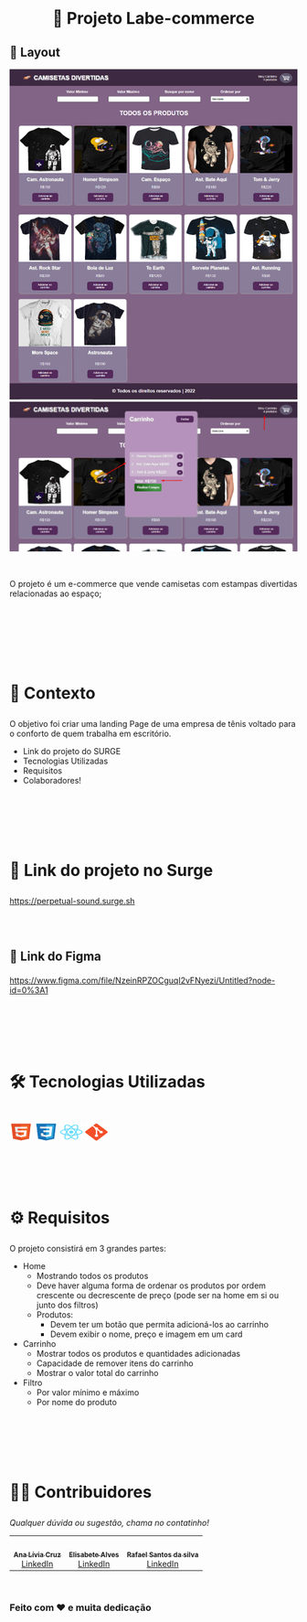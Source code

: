 <h1 align="center">
    <br>
    <p align="center" style="font-weight: bold;">🚀 Projeto Labe-commerce
<p>
</h1>

## 🎨 Layout

<p align="center">
<img src="./src/imgs/home.png"/>
<img src="./src/imgs/home2.png"/>
</p>

<br>

<p align="justify">O projeto é um e-commerce que vende camisetas com estampas divertidas relacionadas ao espaço;</p>

<br>

<br>

<h1>
    <br>
    <p style="font-weight: bold;">🧠 Contexto</p>
</h1>

O objetivo foi criar uma landing Page de uma empresa de tênis voltado para o conforto de quem trabalha em escritório.

- Link do projeto do SURGE
- Tecnologias Utilizadas
- Requisitos
- Colaboradores!

<br>

<h1>
    <br>
    <p style="font-weight: bold;">🔗 Link do projeto no Surge</p>
</h1>

https://perpetual-sound.surge.sh

<h2>
    <br>
    <p style="font-weight: bold;">🔗 Link do Figma</p>
</h2>

https://www.figma.com/file/NzeinRPZOCguqI2vFNyezi/Untitled?node-id=0%3A1

<br>

<h1>
    <br>
    <p style="font-weight: bold;">🛠️ Tecnologias Utilizadas</p>
</h1>

 <div style="display: inline_block"><br>
 
  <img align="center" alt="HTML" height="30" width="40" src="https://raw.githubusercontent.com/devicons/devicon/master/icons/html5/html5-original.svg">
  <img align="center" alt="CSS" height="30" width="40" src="https://raw.githubusercontent.com/devicons/devicon/master/icons/css3/css3-original.svg">
  <img align="center" alt="React" height="30" width="40" src="https://raw.githubusercontent.com/devicons/devicon/master/icons/react/react-original.svg">
  <img align="center" alt="Git" height="30" width="40" src="https://raw.githubusercontent.com/devicons/devicon/master/icons/git/git-original.svg">
 
</div>

<br>

<h1>
    <br>
    <p style="font-weight: bold;">⚙️ Requisitos</p>
</h1>

O projeto consistirá em 3 grandes partes:

- Home
  - Mostrando todos os produtos
  - Deve haver alguma forma de ordenar os produtos por ordem crescente ou decrescente de preço (pode ser na home em si ou junto dos filtros)
  - Produtos:
    - Devem ter um botão que permita adicioná-los ao carrinho
    - Devem exibir o nome, preço e imagem em um card
- Carrinho
  - Mostrar todos os produtos e quantidades adicionadas
  - Capacidade de remover itens do carrinho
  - Mostrar o valor total do carrinho
- Filtro
  - Por valor mínimo e máximo
  - Por nome do produto

<br>

<h1>
    <br>
    <p style="font-weight: bold;">👨‍💻 Contribuidores</p>
</h1>

_Qualquer dúvida ou sugestão, chama no contatinho!_

<table>
  <tr>
    <td align="center"><a href="https://github.com/Xoxo31"><img style="border-radius: 50%;" src="https://avatars.githubusercontent.com/u/92761420?v=4" width="100px;" alt=""/><br /><sub><b>Ana Lívia Cruz</b></sub></a><br /><a target="_blank" href="">LinkedIn</a> </td> 
     <td align="center"><a href="https://github.com/elisabetealves"><img style="border-radius: 50%;" src="https://unavatar.now.sh/github/elisabetealves" width="100px;" alt=""/><br /><sub><b>Elisabete Alves</b></sub></a><br /><a target="_blank" href="https://www.linkedin.com/mwlite/in/elisabete-alves-675637135">LinkedIn</a> </td>    
    <td align="center"><a href="https://github.com/Rafael563"><img style="border-radius: 50%;" src="https://avatars.githubusercontent.com/u/98034191?v=4" width="100px;" alt=""/><br /><sub><b>Rafael Santos da silva</b></sub></a><br /><a target="_blank" href="">LinkedIn</a> </td>    
  </tr>
  
</table>

<br>

### Feito com ❤️ e muita dedicação
